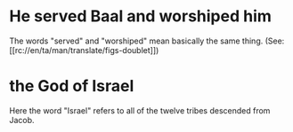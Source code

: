 # He served Baal and worshiped him

The words "served" and "worshiped" mean basically the same thing. (See: [[rc://en/ta/man/translate/figs-doublet]])

# the God of Israel

Here the word "Israel" refers to all of the twelve tribes descended from Jacob.

